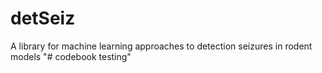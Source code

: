 # detSeiz
A library for machine learning approaches to detection seizures in rodent models
"# codebook testing" 
